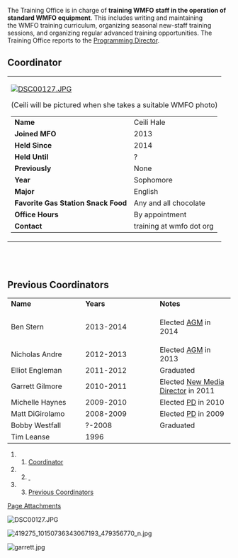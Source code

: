 The Training Office is in charge of **training WMFO staff in the operation of standard WMFO equipment**. This includes writing and maintaining the WMFO training curriculum, organizing seasonal new-staff training sessions, and organizing regular advanced training opportunities. The Training Office reports to the [Programming Director](https://wiki.wmfo.org/About_WMFO/Executive_Board/Program_Dept. "Programming Dept.").

Coordinator
-----------

<table>
<col width="100%" />
<tbody>
<tr class="odd">
<td align="left"><p><a href="https://wiki.wmfo.org/@api/deki/files/639/=DSC00127.JPG" title="DSC00127.JPG"><img src="https://wiki.wmfo.org/@api/deki/files/639/=DSC00127.JPG" alt="DSC00127.JPG" /></a></p>
<p>(Ceili will be pictured when she takes a suitable WMFO photo)</p>
<table>
<tbody>
<tr class="odd">
<td align="left"><strong>Name</strong></td>
<td align="left">Ceili Hale</td>
</tr>
<tr class="even">
<td align="left"><strong>Joined MFO</strong></td>
<td align="left">2013</td>
</tr>
<tr class="odd">
<td align="left"><strong>Held Since</strong></td>
<td align="left">2014</td>
</tr>
<tr class="even">
<td align="left"><strong>Held Until</strong></td>
<td align="left">?</td>
</tr>
<tr class="odd">
<td align="left"><strong>Previously</strong></td>
<td align="left">None</td>
</tr>
<tr class="even">
<td align="left"><strong>Year</strong></td>
<td align="left">Sophomore</td>
</tr>
<tr class="odd">
<td align="left"><strong>Major</strong></td>
<td align="left">English</td>
</tr>
<tr class="even">
<td align="left"><strong>Favorite Gas Station Snack Food</strong></td>
<td align="left">Any and all chocolate</td>
</tr>
<tr class="odd">
<td align="left"><strong>Office Hours</strong></td>
<td align="left">By appointment</td>
</tr>
<tr class="even">
<td align="left"><strong>Contact</strong></td>
<td align="left"><script type="text/javascript">
<!--
h='&#x77;&#x6d;&#102;&#x6f;&#46;&#x6f;&#114;&#x67;';a='&#64;';n='&#116;&#114;&#x61;&#x69;&#110;&#x69;&#110;&#x67;';e=n+a+h;
document.write('<a h'+'ref'+'="ma'+'ilto'+':'+e+'">'+e+'<\/'+'a'+'>');
// -->
</script><noscript>&#116;&#114;&#x61;&#x69;&#110;&#x69;&#110;&#x67;&#32;&#x61;&#116;&#32;&#x77;&#x6d;&#102;&#x6f;&#32;&#100;&#x6f;&#116;&#32;&#x6f;&#114;&#x67;</noscript></td>
</tr>
</tbody>
</table></td>
</tr>
</tbody>
</table>

 
-

Previous Coordinators
---------------------

<table>
<col width="33%" />
<col width="33%" />
<col width="33%" />
<tbody>
<tr class="odd">
<td align="left"><strong>Name</strong></td>
<td align="left"><strong>Years</strong></td>
<td align="left"><strong>Notes</strong></td>
</tr>
<tr class="even">
<td align="left">Ben Stern</td>
<td align="left">2013-2014</td>
<td align="left"><p>Elected <a href="https://wiki.wmfo.org/About_WMFO/Executive_Board/GM&#39;s_Office/Asst._GM&#39;s_Office" title="Asst. GM&#39;s Office">AGM</a> in 2014</p></td>
</tr>
<tr class="odd">
<td align="left">Nicholas Andre</td>
<td align="left">2012-2013</td>
<td align="left">Elected <a href="https://wiki.wmfo.org/About_WMFO/Executive_Board/GM&#39;s_Office/Asst._GM&#39;s_Office" title="Asst. GM&#39;s Office">AGM</a> in 2013</td>
</tr>
<tr class="even">
<td align="left">Elliot Engleman</td>
<td align="left">2011-2012</td>
<td align="left">Graduated</td>
</tr>
<tr class="odd">
<td align="left">Garrett Gilmore</td>
<td align="left">2010-2011</td>
<td align="left">Elected <a href="https://wiki.wmfo.org/About_WMFO/Executive_Board/Publicity_Dept./New_Media_Office" title="New Media Office">New Media Director</a> in 2011</td>
</tr>
<tr class="even">
<td align="left">Michelle Haynes</td>
<td align="left">2009-2010</td>
<td align="left">Elected <a href="https://wiki.wmfo.org/About_WMFO/Executive_Board/Program_Dept." title="Executive Board/Programming">PD</a> in 2010</td>
</tr>
<tr class="odd">
<td align="left">Matt DiGirolamo</td>
<td align="left">2008-2009</td>
<td align="left">Elected <a href="https://wiki.wmfo.org/About_WMFO/Executive_Board/Program_Dept." title="Executive Board/Programming">PD</a> in 2009</td>
</tr>
<tr class="even">
<td align="left">Bobby Westfall</td>
<td align="left">?-2008</td>
<td align="left">Graduated</td>
</tr>
<tr class="odd">
<td align="left">Tim Leanse</td>
<td align="left">1996</td>
<td align="left"> </td>
</tr>
</tbody>
</table>

1.  1. [Coordinator](#Coordinator)
2.  2. [ ](#)
3.  3. [Previous Coordinators](#Previous_Coordinators)

[Page Attachments](https://wiki-files.wmfo.org/About_WMFO/Executive_Board/Program_Dept./Training_Office)

![DSC00127.JPG](https://wiki-files.wmfo.org/About_WMFO/Executive_Board/Program_Dept./Training_Office/DSC00127.JPG)

![419275_10150736343067193_479356770_n.jpg](https://wiki-files.wmfo.org/About_WMFO/Executive_Board/Program_Dept./Training_Office/419275_10150736343067193_479356770_n.jpg)

![garrett.jpg](https://wiki-files.wmfo.org/About_WMFO/Executive_Board/Program_Dept./Training_Office/garrett.jpg)
